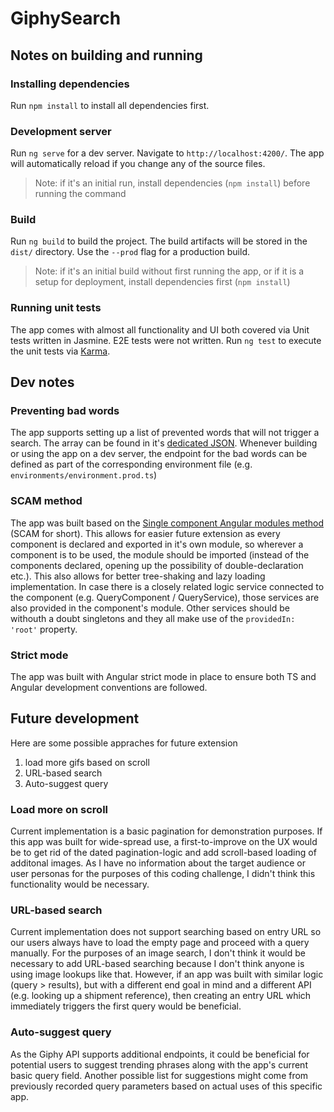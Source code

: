 # GiphySearch

## Notes on building and running

### Installing dependencies

Run `npm install` to install all dependencies first.

### Development server

Run `ng serve` for a dev server. Navigate to `http://localhost:4200/`. The app will automatically reload if you change any of the source files.
> Note: if it's an initial run, install dependencies (`npm install`) before running the command

### Build

Run `ng build` to build the project. The build artifacts will be stored in the `dist/` directory. Use the `--prod` flag for a production build.
> Note: if it's an initial build without first running the app, or if it is a setup for deployment, install dependencies first (`npm install`)

### Running unit tests

The app comes with almost all functionality and UI both covered via Unit tests written in Jasmine. E2E tests were not written.
Run `ng test` to execute the unit tests via [Karma](https://karma-runner.github.io).

## Dev notes

### Preventing bad words
The app supports setting up a list of prevented words that will not trigger a search. The array can be found in it's [dedicated JSON](/src/assets/badwords.json).
Whenever building or using the app on a dev server, the endpoint for the bad words can be defined as part of the corresponding environment file (e.g. `environments/environment.prod.ts`)

### SCAM method
The app was built based on the [Single component Angular modules method](https://indepth.dev/posts/1078/angular-revisited-tree-shakable-components-and-optional-ngmodules) (SCAM for short). This allows for easier future extension as every component is declared and exported in it's own module, so wherever a component is to be used, the module should be imported (instead of the components declared, opening up the possibility of double-declaration etc.). This also allows for better tree-shaking and lazy loading implementation.
In case there is a closely related logic service connected to the component (e.g. QueryComponent / QueryService), those services are also provided in the component's module. Other services should be withouth a doubt singletons and they all make use of the `providedIn: 'root'` property.

### Strict mode
The app was built with Angular strict mode in place to ensure both TS and Angular development conventions are followed.

## Future development
Here are some possible appraches for future extension
1. load more gifs based on scroll
2. URL-based search
3. Auto-suggest query

### Load more on scroll
Current implementation is a basic pagination for demonstration purposes. If this app was built for wide-spread use, a first-to-improve on the UX would be to get rid of the dated pagination-logic and add scroll-based loading of additonal images. As I have no information about the target audience or user personas for the purposes of this coding challenge, I didn't think this functionality would be necessary.

### URL-based search
Current implementation does not support searching based on entry URL so our users always have to load the empty page and proceed with a query manually. For the purposes of an image search, I don't think it would be necessary to add URL-based searching because I don't think anyone is using image lookups like that. However, if an app was built with similar logic (query > results), but with a different end goal in mind and a different API (e.g. looking up a shipment reference), then creating an entry URL which immediately triggers the first query would be beneficial.

### Auto-suggest query
As the Giphy API supports additional endpoints, it could be beneficial for potential users to suggest trending phrases along with the app's current basic query field.
Another possible list for suggestions might come from previously recorded query parameters based on actual uses of this specific app.
